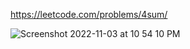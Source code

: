 https://leetcode.com/problems/4sum/

![Screenshot 2022-11-03 at 10 54 10 PM](https://user-images.githubusercontent.com/77001598/199739373-33c44dcf-40c7-4e9f-981e-47d6a80a3c69.png)
